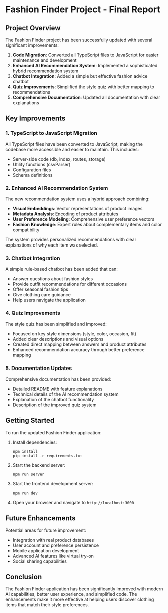 # Fashion Finder Project - Final Report

## Project Overview
The Fashion Finder project has been successfully updated with several significant improvements:

1. **Code Migration**: Converted all TypeScript files to JavaScript for easier maintenance and development
2. **Enhanced AI Recommendation System**: Implemented a sophisticated hybrid recommendation system
3. **Chatbot Integration**: Added a simple but effective fashion advice chatbot
4. **Quiz Improvements**: Simplified the style quiz with better mapping to recommendations
5. **Comprehensive Documentation**: Updated all documentation with clear explanations

## Key Improvements

### 1. TypeScript to JavaScript Migration
All TypeScript files have been converted to JavaScript, making the codebase more accessible and easier to maintain. This includes:
- Server-side code (db, index, routes, storage)
- Utility functions (csvParser)
- Configuration files
- Schema definitions

### 2. Enhanced AI Recommendation System
The new recommendation system uses a hybrid approach combining:
- **Visual Embeddings**: Vector representations of product images
- **Metadata Analysis**: Encoding of product attributes
- **User Preference Modeling**: Comprehensive user preference vectors
- **Fashion Knowledge**: Expert rules about complementary items and color compatibility

The system provides personalized recommendations with clear explanations of why each item was selected.

### 3. Chatbot Integration
A simple rule-based chatbot has been added that can:
- Answer questions about fashion styles
- Provide outfit recommendations for different occasions
- Offer seasonal fashion tips
- Give clothing care guidance
- Help users navigate the application

### 4. Quiz Improvements
The style quiz has been simplified and improved:
- Focused on key style dimensions (style, color, occasion, fit)
- Added clear descriptions and visual options
- Created direct mapping between answers and product attributes
- Enhanced recommendation accuracy through better preference mapping

### 5. Documentation Updates
Comprehensive documentation has been provided:
- Detailed README with feature explanations
- Technical details of the AI recommendation system
- Explanation of the chatbot functionality
- Description of the improved quiz system

## Getting Started
To run the updated Fashion Finder application:

1. Install dependencies:
   ```
   npm install
   pip install -r requirements.txt
   ```

2. Start the backend server:
   ```
   npm run server
   ```

3. Start the frontend development server:
   ```
   npm run dev
   ```

4. Open your browser and navigate to `http://localhost:3000`

## Future Enhancements
Potential areas for future improvement:
- Integration with real product databases
- User account and preference persistence
- Mobile application development
- Advanced AI features like virtual try-on
- Social sharing capabilities

## Conclusion
The Fashion Finder application has been significantly improved with modern AI capabilities, better user experience, and simplified code. The enhancements make it more effective at helping users discover clothing items that match their style preferences.
